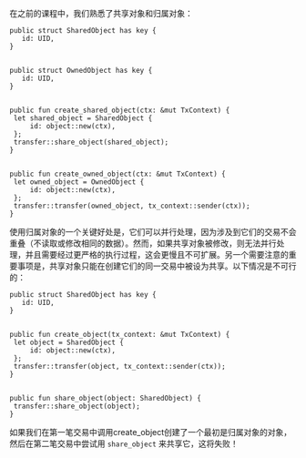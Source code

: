 在之前的课程中，我们熟悉了共享对象和归属对象：

````move
public struct SharedObject has key {
   id: UID,
}


public struct OwnedObject has key {
   id: UID,
}


public fun create_shared_object(ctx: &mut TxContext) {
 let shared_object = SharedObject {
     id: object::new(ctx),
 };
 transfer::share_object(shared_object);
}


public fun create_owned_object(ctx: &mut TxContext) {
 let owned_object = OwnedObject {
     id: object::new(ctx),
 };
 transfer::transfer(owned_object, tx_context::sender(ctx));
}
````
使用归属对象的一个关键好处是，它们可以并行处理，因为涉及到它们的交易不会重叠（不读取或修改相同的数据）。然而，如果共享对象被修改，则无法并行处理，并且需要经过更严格的执行过程，这会更慢且不可扩展。另一个需要注意的重要事项是，共享对象只能在创建它们的同一交易中被设为共享。以下情况是不可行的：

````move
public struct SharedObject has key {
   id: UID,
}


public fun create_object(tx_context: &mut TxContext) {
 let object = SharedObject {
     id: object::new(ctx),
 };
 transfer::transfer(object, tx_context::sender(ctx));
}


public fun share_object(object: SharedObject) {
 transfer::share_object(object);
}
````
如果我们在第一笔交易中调用create_object创建了一个最初是归属对象的对象，然后在第二笔交易中尝试用 `share_object` 来共享它，这将失败！
